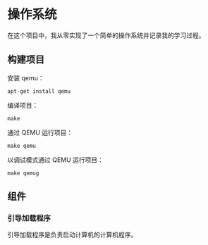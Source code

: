 # 操作系统

在这个项目中，我从零实现了一个简单的操作系统并记录我的学习过程。

## 构建项目

安装 qemu：
```
apt-get install qemu
```

编译项目：
```
make
```

通过 QEMU 运行项目：
```
make qemu
```

以调试模式通过 QEMU 运行项目：
```
make qemug
```

## 组件
### 引导加载程序
引导加载程序是负责启动计算机的计算机程序。